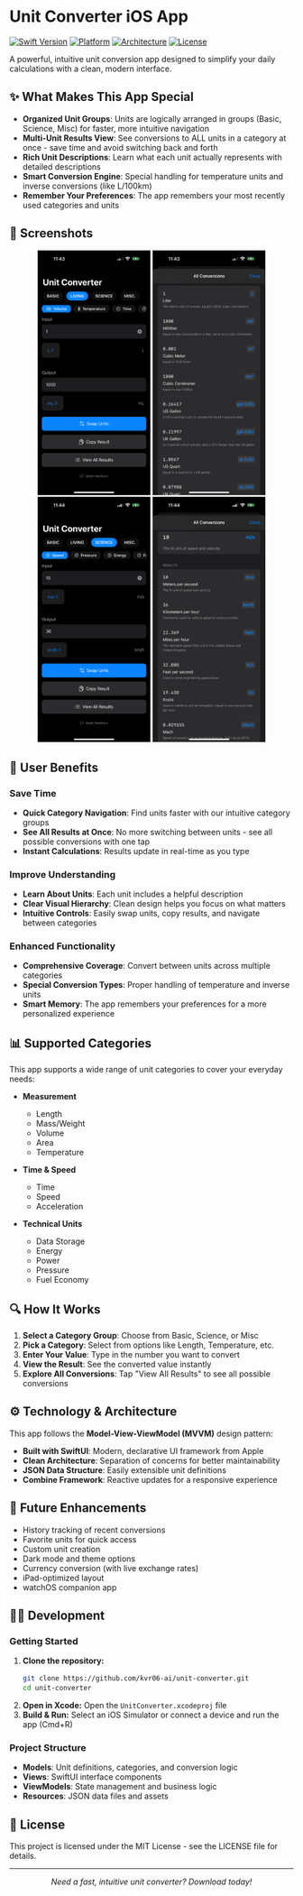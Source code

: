# Unit Converter iOS App

[![Swift Version](https://img.shields.io/badge/Swift-5.9-orange.svg)](https://swift.org/)
[![Platform](https://img.shields.io/badge/Platform-iOS%2016.0%2B-blue.svg)](https://developer.apple.com/ios/)
[![Architecture](https://img.shields.io/badge/Architecture-MVVM-green.svg)](#architecture)
[![License](https://img.shields.io/badge/License-MIT-lightgrey.svg)](LICENSE)

A powerful, intuitive unit conversion app designed to simplify your daily calculations with a clean, modern interface.

## ✨ What Makes This App Special

- **Organized Unit Groups**: Units are logically arranged in groups (Basic, Science, Misc) for faster, more intuitive navigation
- **Multi-Unit Results View**: See conversions to ALL units in a category at once - save time and avoid switching back and forth
- **Rich Unit Descriptions**: Learn what each unit actually represents with detailed descriptions
- **Smart Conversion Engine**: Special handling for temperature units and inverse conversions (like L/100km)
- **Remember Your Preferences**: The app remembers your most recently used categories and units

## 📱 Screenshots

<div align="center">
  <p>
    <img src="Demo screenshots/IMG_0492.PNG" width="200" alt="Main Conversion Screen"/>
    <img src="Demo screenshots/IMG_0493.PNG" width="200" alt="Multi-unit Results View"/>
    <img src="Demo screenshots/IMG_0494.PNG" width="200" alt="Category Selection"/>
    <img src="Demo screenshots/IMG_0495.PNG" width="200" alt="Unit Selection with Descriptions"/>
  </p>
</div>

## 🎯 User Benefits

### Save Time
- **Quick Category Navigation**: Find units faster with our intuitive category groups
- **See All Results at Once**: No more switching between units - see all possible conversions with one tap
- **Instant Calculations**: Results update in real-time as you type

### Improve Understanding
- **Learn About Units**: Each unit includes a helpful description
- **Clear Visual Hierarchy**: Clean design helps you focus on what matters
- **Intuitive Controls**: Easily swap units, copy results, and navigate between categories

### Enhanced Functionality
- **Comprehensive Coverage**: Convert between units across multiple categories
- **Special Conversion Types**: Proper handling of temperature and inverse units
- **Smart Memory**: The app remembers your preferences for a more personalized experience

## 📊 Supported Categories

This app supports a wide range of unit categories to cover your everyday needs:

- **Measurement**
  - Length
  - Mass/Weight
  - Volume
  - Area
  - Temperature
  
- **Time & Speed**
  - Time
  - Speed
  - Acceleration
  
- **Technical Units**
  - Data Storage
  - Energy
  - Power
  - Pressure
  - Fuel Economy

## 🔍 How It Works

1. **Select a Category Group**: Choose from Basic, Science, or Misc
2. **Pick a Category**: Select from options like Length, Temperature, etc.
3. **Enter Your Value**: Type in the number you want to convert
4. **View the Result**: See the converted value instantly
5. **Explore All Conversions**: Tap "View All Results" to see all possible conversions

## ⚙️ Technology & Architecture

This app follows the **Model-View-ViewModel (MVVM)** design pattern:

- **Built with SwiftUI**: Modern, declarative UI framework from Apple
- **Clean Architecture**: Separation of concerns for better maintainability
- **JSON Data Structure**: Easily extensible unit definitions
- **Combine Framework**: Reactive updates for a responsive experience

## 🚀 Future Enhancements

- History tracking of recent conversions
- Favorite units for quick access
- Custom unit creation
- Dark mode and theme options
- Currency conversion (with live exchange rates)
- iPad-optimized layout
- watchOS companion app

## 🧑‍💻 Development

### Getting Started

1. **Clone the repository:**
   ```bash
   git clone https://github.com/kvr06-ai/unit-converter.git
   cd unit-converter
   ```
2. **Open in Xcode:** Open the `UnitConverter.xcodeproj` file
3. **Build & Run:** Select an iOS Simulator or connect a device and run the app (Cmd+R)

### Project Structure

- **Models**: Unit definitions, categories, and conversion logic
- **Views**: SwiftUI interface components
- **ViewModels**: State management and business logic
- **Resources**: JSON data files and assets

## 📄 License

This project is licensed under the MIT License - see the LICENSE file for details.

---

<div align="center">
  <p><em>Need a fast, intuitive unit converter? Download today!</em></p>
</div> 